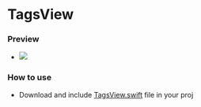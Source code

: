 # TagsView


### Preview 

- ![](https://user-images.githubusercontent.com/14218787/89117783-72f7f300-d4db-11ea-94e7-b6bd98563d77.jpeg)


### How to use

- Download and include [TagsView.swift](https://github.com/trilliwon/TagsView/blob/master/TagsView/TagsView.swift) file in your proj
